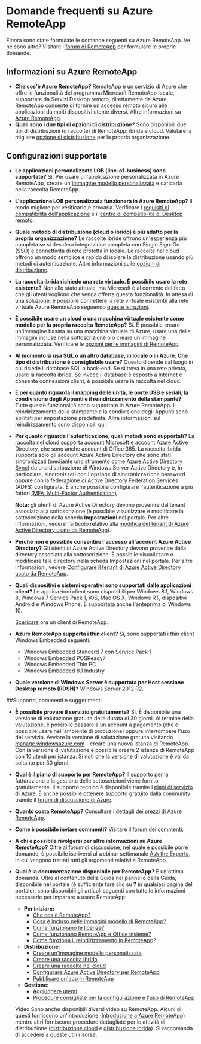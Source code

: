 <properties 
	pageTitle="Domande frequenti su Azure RemoteApp" 
	description="Domande frequenti su Azure RemoteApp." 
	services="remoteapp" 
	documentationCenter="" 
	authors="lizap" 
	manager="mbaldwin" 
	editor=""/>

<tags 
	ms.service="remoteapp" 
	ms.workload="compute" 
	ms.tgt_pltfrm="na" 
	ms.devlang="na" 
	ms.topic="article" 
	ms.date="04/28/2015" 
	ms.author="elizapo"/>

# Domande frequenti su Azure RemoteApp
Finora sono state formulate le domande seguenti su Azure RemoteApp. Ve ne sono altre? Visitare i [forum di RemoteApp](https://social.msdn.microsoft.com/Forums/azure/home?forum=AzureRemoteApp) per formulare le proprie domande.

## Informazioni su Azure RemoteApp ##


- **Che cos'è Azure RemoteApp?** RemoteApp è un servizio di Azure che offre le funzionalità del programma Microsoft RemoteApp locale, supportate da Servizi Desktop remoto, direttamente da Azure. RemoteApp consente di fornire un accesso remoto sicuro alle applicazioni da molti dispositivi utente diversi. Altre informazioni su [Azure RemoteApp](remoteapp-whatis.md).
- **Quali sono i due tipi di opzioni di distribuzione?** Sono disponibili due tipi di distribuzioni (o raccolte) di RemoteApp: ibrida e cloud. Valutare la migliore [opzione di distribuzione](remoteapp-whatis.md) per la propria organizzazione.

## Configurazioni supportate ##


- **Le applicazioni personalizzate LOB (line-of-business) sono supportate?** Sì. Per usare un'applicazione personalizzata in Azure RemoteApp, creare un'[immagine modello personalizzata](remoteapp-create-custom-image.md) e caricarla nella raccolta RemoteApp.
- **L'applicazione LOB personalizzata funzionerà in Azure RemoteApp?** Il modo migliore per verificarlo è provarla. Verificare i [requisiti di compatibilità dell'applicazione](http://www.microsoft.com/download/details.aspx?id=18704) e il [centro di compatibilità di Desktop remoto](http://www.rdcompatibility.com/compatibility/default.aspx).
- **Quale metodo di distribuzione (cloud o ibrido) è più adatto per la propria organizzazione?** Le raccolte ibride offrono un'esperienza più completa se si desidera integrazione completa con Single Sign-On (SSO) e connettività di rete protetta in locale. Le raccolte nel cloud offrono un modo semplice e rapido di isolare la distribuzione usando più metodi di autenticazione. Altre informazioni sulle [opzioni di distribuzione](remoteapp-whatis.md).
- **La raccolta ibrida richiede una rete virtuale. È possibile usare la rete esistente?** Non allo stato attuale, ma Microsoft è al corrente del fatto che gli utenti vogliono che venga offerta questa funzionalità. In attesa di una soluzione, è possibile connettere la rete virtuale esistente alla rete virtuale Azure RemoteApp seguendo [queste istruzioni](http://blogs.msdn.com/b/rds/archive/2014/07/21/how-to-link-azure-remoteapp-to-an-existing-vnet.aspx).
- **È possibile usare un cloud o una macchina virtuale esistente come modello per la propria raccolta RemoteApp?** Sì. È possibile creare un'immagine basata su una macchina virtuale di Azure, usare una delle immagini incluse nella sottoscrizione o o creare un'immagine personalizzata. Verificare le [opzioni per le immagini di RemoteApp](remoteapp-imageoptions.md).
- **Al momento si usa SQL o un altro database, in locale o in Azure. Che tipo di distribuzione è consigliabile usare?** Questo dipende dal luogo in cui risiede il database SQL o back-end. Se si trova in una rete privata, usare la raccolta ibrida. Se invece il database è esposto a Internet e consente connessioni client, è possibile usare la raccolta nel cloud.
- **E per quanto riguarda il mapping delle unità, le porte USB e seriali, la condivisione degli Appunti e il reindirizzamento della stampante?** Tutte queste funzionalità sono supportate in Azure RemoteApp. Il reindirizzamento della stampante e la condivisione degli Appunti sono abilitati per impostazione predefinita. Altre informazioni sul reindirizzamento sono disponibili [qui](remoteapp-redirection.md). 


- **Per quanto riguarda l'autenticazione, quali metodi sono supportati?** La raccolta nel cloud supporta account Microsoft e account Azure Active Directory, che sono anche account di Office 365. La raccolta ibrida supporta solo gli account Azure Active Directory che sono stati sincronizzati (mediante uno strumento come [Azure Active Directory Sync](http://blogs.technet.com/b/ad/archive/2014/09/16/azure-active-directory-sync-is-now-ga.aspx)) da una distribuzione di Windows Server Active Directory e, in particolare, sincronizzati con l'opzione di sincronizzazione password oppure con la federazione di Active Directory Federation Services (ADFS) configurata. È anche possibile configurare l'autenticazione a più fattori [(MFA, Multi-Factor Authentication)](../../services/multi-factor-authentication/).

	**Nota:** gli utenti di Azure Active Directory devono provenire dal tenant associato alla sottoscrizione (è possibile visualizzare e modificare la sottoscrizione nella scheda **Impostazioni** nel portale. Per altre informazioni, vedere l'articolo relativo alla [modifica del tenant di Azure Active Directory usato da RemoteApp](remoteapp-changetenant.md)).

- **Perché non è possibile consentire l'accesso all'account Azure Active Directory?** Gli utenti di Azure Active Directory devono provenire dalla directory associata alla sottoscrizione. È possibile visualizzare o modificare tale directory nella scheda Impostazioni nel portale. Per altre informazioni, vedere [Configurare il tenant di Azure Active Directory usato da RemoteApp](remoteapp-changetenant.md).
- **Quali dispositivi e sistemi operativi sono supportati dalle applicazioni client?** Le applicazioni client sono disponibili per Windows 8.1, Windows 8, Windows 7 Service Pack 1, iOS, Mac OS X, Windows RT, dispositivi Android e Windows Phone. È supportata anche l'anteprima di Windows 10.
 
	[Scaricare](https://www.remoteapp.windowsazure.com/ClientDownload/AllClients.aspx) ora un client di RemoteApp.
- **Azure RemoteApp supporta i thin client?** Sì, sono supportati i thin client Windows Embedded seguenti:
	- Windows Embedded Standard 7 con Service Pack 1
	- Windows Embedded POSReady7 
	- Windows Embedded Thin PC 
	- Windows Embedded 8.1 Industry

- **Quale versione di Windows Server è supportata per Host sessione Desktop remoto (RDSH)?** Windows Server 2012 R2.

##Supporto, commenti e suggerimenti

- **È possibile provare il servizio gratuitamente?** Sì. È disponibile una versione di valutazione gratuita della durata di 30 giorni. Al termine della valutazione, è possibile passare a un account a pagamento (che è possibile usare nell'ambiente di produzione) oppure interrompere l'uso del servizio. Avviare la versione di valutazione gratuita visitando [manage.windowsazure.com](http://manage.windowsazure.com) - creare una nuova istanza di RemoteApp. Con la versione di valutazione è possibile creare 2 istanze di RemoteApp con 10 utenti per istanza. Si noti che la versione di valutazione è valida soltanto per 30 giorni.
- **Qual è il piano di supporto per RemoteApp?** Il supporto per la fatturazione e la gestione delle sottoscrizioni viene fornito gratuitamente. Il supporto tecnico è disponibile tramite i [piani di servizio di Azure](../../../support/plans/). È anche possibile ottenere supporto gratuito dalla community tramite il [forum di discussione di Azure](http://social.msdn.microsoft.com/Forums/windowsazure/home?forum=AzureRemoteApp). 
- **Quanto costa RemoteApp?** Consultare i [dettagli dei prezzi di Azure RemoteApp](../../../pricing/details/remoteapp/).
- **Come è possibile inviare commenti?** Visitare il [forum dei commenti](http://feedback.azure.com/forums/247748-azure-remoteapp).
- **A chi è possibile rivolgersi per altre informazioni su Azure RemoteApp?** Oltre al [forum di discussione](http://social.msdn.microsoft.com/Forums/windowsazure/home?forum=AzureRemoteApp), nel quale è possibile porre domande, è possibile iscriversi al webinar settimanale [Ask the Experts](https://azureinfo.microsoft.com/US-Azure-WBNR-FY15-11Nov-AzureRemoteAppAskTheExperts-Registration-Page.html), in cui vengono trattati tutti gli argomenti relativi a RemoteApp.
- **Qual è la documentazione disponibile per RemoteApp?** È un'ottima domanda. Oltre al contenuto della Guida nel pannello della Guida, disponibile nel portale (è sufficiente fare clic su **?** in qualsiasi pagina del portale), sono disponibili gli articoli seguenti con tutte le informazioni necessarie per imparare a usare RemoteApp:
	- **Per iniziare:**
		- [Che cos'è RemoteApp?](remoteapp-whatis.md)
		- [Cosa è incluso nelle immagini modello di RemoteApp?](remoteapp-images.md)
		- [Come funzionano le licenze?](remoteapp-licensing.md)
		- [Come funzionano RemoteApp e Office insieme?](remoteapp-o365.md)
		- [Come funziona il reindirizzamento in RemoteApp](remoteapp-redirection.md)?
	- **Distribuzione:**
		- [Creare un'immagine modello personalizzata](remoteapp-create-custom-image.md)
		- [Creare una raccolta ibrida](remoteapp-create-hybrid-deployment.md)
		- [Creare una raccolta nel cloud](remoteapp-create-cloud-deployment.md)
		- [Configurare Azure Active Directory per RemoteApp](remoteapp-ad.md)
		- [Pubblicare un'app in RemoteApp](remoteapp-publish.md)
	- **Gestione:**
		- [Aggiungere utenti](remoteapp-user.md)
		- [Procedure consigliate per la configurazione e l'uso di RemoteApp](remoteapp-bestpractices.md)	

	Video Sono anche disponibili diversi video su RemoteApp. Alcuni di questi forniscono un'introduzione ([Introduzione a Azure RemoteApp](http://azure.microsoft.com/documentation/videos/cloud-cover-ep-150-azure-remote-app-with-thomas-willingham-and-nihar-namjoshi/)) mentre altri forniscono procedure dettagliate per le attività di distribuzione ([distribuzione cloud](https://www.youtube.com/watch?v=3NAv2iwZtGc&feature=youtu.be) e [distribuzione ibrida](https://www.youtube.com/watch?v=GCIMxPUvg0c&feature=youtu.be)). Si raccomanda di accedere a queste utili risorse.


<!--HONumber=54--> 
